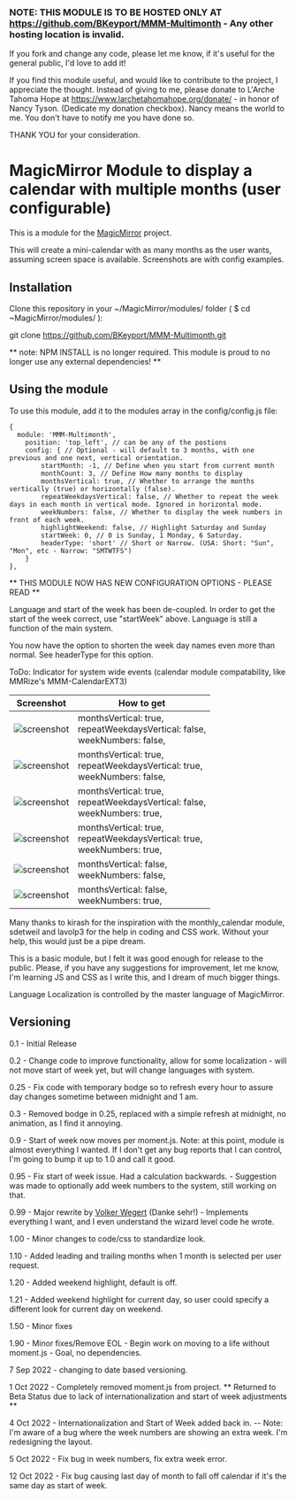 ### NOTE: THIS MODULE IS TO BE HOSTED ONLY AT https://github.com/BKeyport/MMM-Multimonth - Any other hosting location is invalid.

If you fork and change any code, please let me know, if it's useful for the general public, I'd love to add it!

If you find this module useful, and would like to contribute to the project, I appreciate the thought. Instead of giving to me, please donate to L'Arche Tahoma Hope
at https://www.larchetahomahope.org/donate/ - in honor of Nancy Tyson. (Dedicate my donation checkbox). Nancy means the world to me. You don't have to notify me you
have done so.

THANK YOU for your consideration.

# MagicMirror Module to display a calendar with multiple months (user configurable)

This is a module for the [MagicMirror](https://github.com/MichMich/MagicMirror) project.

This will create a mini-calendar with as many months as the user wants, assuming screen space is available. Screenshots are with config examples.

## Installation

Clone this repository in your ~/MagicMirror/modules/ folder ( $ cd ~MagicMirror/modules/ ):

git clone https://github.com/BKeyport/MMM-Multimonth.git

** note: NPM INSTALL is no longer required. This module is proud to no longer use any external dependencies! **

## Using the module

To use this module, add it to the modules array in the config/config.js file:

```
{
  module: 'MMM-Multimonth',
	position: 'top_left', // can be any of the postions
	config: { // Optional - will default to 3 months, with one previous and one next, vertical orientation.
		startMonth: -1, // Define when you start from current month
		monthCount: 3, // Define How many months to display
		monthsVertical: true, // Whether to arrange the months vertically (true) or horizontally (false).
		repeatWeekdaysVertical: false, // Whether to repeat the week days in each month in vertical mode. Ignored in horizontal mode.
		weekNumbers: false, // Whether to display the week numbers in front of each week.
		highlightWeekend: false, // Highlight Saturday and Sunday
		startWeek: 0, // 0 is Sunday, 1 Monday, 6 Saturday. 
		headerType: 'short' // Short or Narrow. (USA: Short: "Sun", "Mon", etc - Narrow: "SMTWTFS") 
	}
},
```
** THIS MODULE NOW HAS NEW CONFIGURATION OPTIONS - PLEASE READ **

Language and start of the week has been de-coupled. In order to get the start of the week correct, use "startWeek" above. Language is still a function of the main system. 

You now have the option to shorten the week day names even more than normal. See headerType for this option. 

ToDo: Indicator for system wide events (calendar module compatability, like MMRize's MMM-CalendarEXT3) 


| Screenshot                                                                                                                     | How to get                                                                         |
| ------------------------------------------------------------------------------------------------------------------------------ | ---------------------------------------------------------------------------------- |
| ![screenshot](vert-noweek-norep.png?raw=true "Screenshot (vertical mode, no week numbers, single weekday line)")               | monthsVertical: true, <br> repeatWeekdaysVertical: false, <br> weekNumbers: false, |
| ![screenshot](vert-noweek-rep.png?raw=true "Screenshot (vertical mode, no week numbers, repeat weekday line for every month)") | monthsVertical: true, <br> repeatWeekdaysVertical: true, <br> weekNumbers: false,  |
| ![screenshot](vert-week-norep.png?raw=true "Screenshot (vertical mode, no week numbers, single weekday line)")                 | monthsVertical: true, <br> repeatWeekdaysVertical: false, <br> weekNumbers: true,  |
| ![screenshot](vert-week-rep.png?raw=true "Screenshot (vertical mode, no week numbers, repeat weekday line for every month)")   | monthsVertical: true, <br> repeatWeekdaysVertical: true, <br> weekNumbers: true,   |
| ![screenshot](horz-noweeknum.png?raw=true "Screenshot (horizontal mode)")                                                      | monthsVertical: false, <br> weekNumbers: false,                                    |
| ![screenshot](horz-week.png?raw=true "Screenshot (horizontal mode)")                                                           | monthsVertical: false, <br> weekNumbers: true,                                     |

Many thanks to kirash for the inspiration with the monthly_calendar module, sdetweil and lavolp3 for the help in coding and CSS work. Without your help, this would just be a pipe dream.

This is a basic module, but I felt it was good enough for release to the public. Please, if you have any suggestions for improvement, let me know, I'm learning JS and CSS as I write this, and I dream of much bigger things.

Language Localization is controlled by the master language of MagicMirror. 

## Versioning

0.1 - Initial Release

0.2 - Change code to improve functionality, allow for some localization - will not move start of week yet, but will change languages with system.

0.25 - Fix code with temporary bodge so to refresh every hour to assure day changes sometime between midnight and 1 am.

0.3 - Removed bodge in 0.25, replaced with a simple refresh at midnight, no animation, as I find it annoying.

0.9 - Start of week now moves per moment.js. Note: at this point, module is almost everything I wanted. If I don't get any bug reports that I can control, I'm going to bump it up to 1.0 and call it good.

0.95 - Fix start of week issue. Had a calculation backwards. - Suggestion was made to optionally add week numbers to the system, still working on that.

0.99 - Major rewrite by [Volker Wegert](https://github.com/vwegert) (Danke sehr!) - Implements everything I want, and I even understand the wizard level code he wrote.

1.00 - Minor changes to code/css to standardize look.

1.10 - Added leading and trailing months when 1 month is selected per user request.

1.20 - Added weekend highlight, default is off.

1.21 - Added weekend highlight for current day, so user could specify a different look for current day on weekend.

1.50 - Minor fixes

1.90 - Minor fixes/Remove EOL - Begin work on moving to a life without moment.js - Goal, no dependencies.

7 Sep 2022 - changing to date based versioning.

1 Oct 2022 - Completely removed moment.js from project. ** Returned to Beta Status due to lack of internationalization and start of week adjustments ** 

4 Oct 2022 - Internationalization and Start of Week added back in. -- Note: I'm aware of a bug where the week numbers are showing an extra week. I'm redesigning the layout. 

5 Oct 2022 - Fix bug in week numbers, fix extra week error.

12 Oct 2022 - Fix bug causing last day of month to fall off calendar if it's the same day as start of week. 

